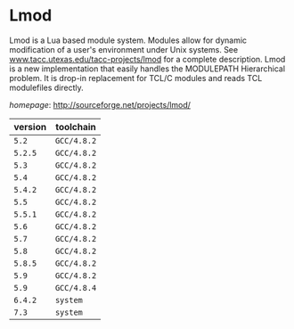 # Lmod

Lmod is a Lua based module system. Modules allow for dynamic modification  of a user's environment under Unix systems. See www.tacc.utexas.edu/tacc-projects/lmod  for a complete description. Lmod is a new implementation that easily handles the MODULEPATH  Hierarchical problem. It is drop-in replacement for TCL/C modules and reads TCL modulefiles directly.

*homepage*: <http://sourceforge.net/projects/lmod/>

version | toolchain
--------|----------
``5.2`` | ``GCC/4.8.2``
``5.2.5`` | ``GCC/4.8.2``
``5.3`` | ``GCC/4.8.2``
``5.4`` | ``GCC/4.8.2``
``5.4.2`` | ``GCC/4.8.2``
``5.5`` | ``GCC/4.8.2``
``5.5.1`` | ``GCC/4.8.2``
``5.6`` | ``GCC/4.8.2``
``5.7`` | ``GCC/4.8.2``
``5.8`` | ``GCC/4.8.2``
``5.8.5`` | ``GCC/4.8.2``
``5.9`` | ``GCC/4.8.2``
``5.9`` | ``GCC/4.8.4``
``6.4.2`` | ``system``
``7.3`` | ``system``
